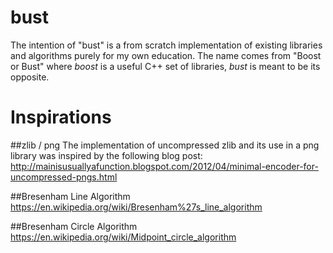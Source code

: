 bust
======

The intention of "bust" is a from scratch implementation of existing libraries and algorithms purely for my own education. The name comes from "Boost or Bust" where *boost* is a useful C++ set of libraries, *bust* is meant to be its opposite.

Inspirations
=====

##zlib / png
The implementation of uncompressed zlib and its use in a png library was inspired by the following blog post:  
http://mainisusuallyafunction.blogspot.com/2012/04/minimal-encoder-for-uncompressed-pngs.html

##Bresenham Line Algorithm
https://en.wikipedia.org/wiki/Bresenham%27s_line_algorithm

##Bresenham Circle Algorithm
https://en.wikipedia.org/wiki/Midpoint_circle_algorithm
